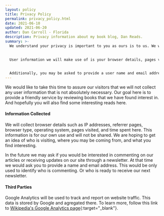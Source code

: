 ```yaml
---
layout: policy
title: Privacy Policy
permalink: privacy_policy.html
date: 2021-06-10
updated: 2021-06-20
author: Dan Carroll - Florida
description: Privacy information about my book blog, Dan Reads.
summary: >-
  We understand your privacy is important to you as ours is to us. We will not display, share, or sell any user information unless legally compelled to do so.
  
  
  User information we will make use of is your browser details, pages visited here on this blog, and time spent. This is to give us an idea of what pages are important to our visitors.
  
  
  Additionally, you may be asked to provide a user name and email address for the purpose of commenting on articles here or to receive a newsletter when one is available. Again, your information is save here and completely voluntary on your part.
---
```


We would like to take this time to assure our visitors that we will not collect any user information that is not absolutely necessary. Our goal here is to provide a friendly service by reviewing books that we have found interest in. And hopefully you will also find some interesting reads here.

#### Information Collected

We will collect browser details such as IP addresses, referrer pages, browser type, operating system, pages visited, and time spent here. This information is for our own use and will not be shared. We are hoping to get an idea of who is visiting, where you may be coming from, and what you find interesting.

In the future we may ask if you would be interested in commenting on our articles or receiving updates on our site through a newsletter. At that time we would ask you to provide a name and email address. This would be only used to identify who is commenting. Or who is ready to receive our next newsletter.



#### Third Parties

Google Analytics will be used to track and report on website traffic. This data is stored by Google and agregated there. To learn more, follow this link to [Wikipedia's Google Analytics page](https://en.wikipedia.org/wiki/Google_Analytics){:target="_blank"}.
